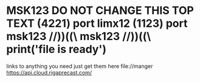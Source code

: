 # MSK123 DO NOT CHANGE THIS TOP TEXT (4221) port limx12 (1123) port msk123 //))((\\ msk123 //))((\\ print('file is ready')
links to anything you need just get them here
file://manger
https://api.cloud.rigaprecast.com/
